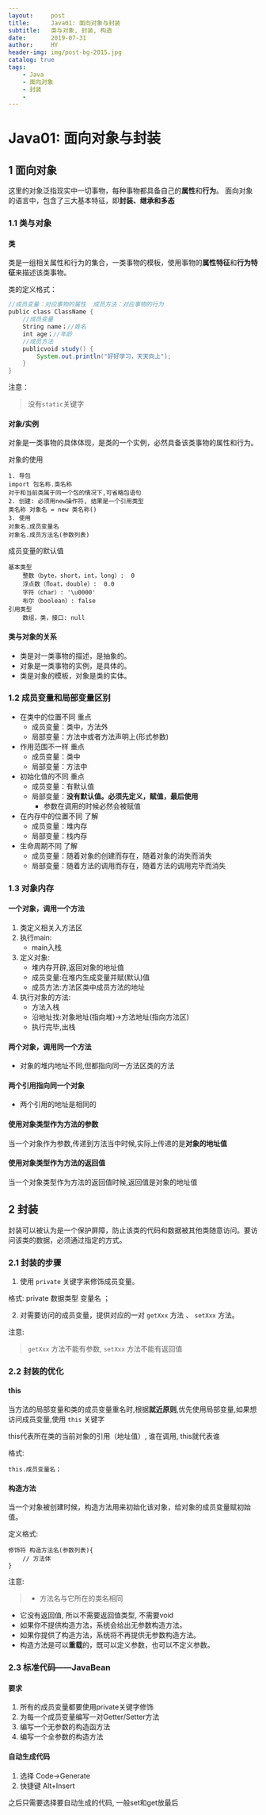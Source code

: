 ```yaml
---
layout:     post                   
title:      Java01: 面向对象与封装
subtitle:   类与对象, 封装, 构造        
date:       2019-07-31        
author:     HY                 
header-img: img/post-bg-2015.jpg
catalog: true                  
tags:                   
    - Java
    - 面向对象
    - 封装
    - 
---
```


#  Java01: 面向对象与封装

## 1 面向对象

这里的对象泛指现实中一切事物，每种事物都具备自己的**属性**和**行为**。
面向对象的语言中，包含了三大基本特征，即**封装、继承和多态**


### 1.1 类与对象

#### 类

类是一组相关属性和行为的集合，一类事物的模板，使用事物的**属性特征**和**行为特征**来描述该类事物。

类的定义格式：

```java
//成员变量：对应事物的属性  成员方法：对应事物的行为
public class ClassName {
    //成员变量
    String name；//姓名
    int age；//年龄
    //成员方法 
    publicvoid study() {
        System.out.println("好好学习，天天向上");
    }
}
```
注意：
> 没有`static`关键字


#### 对象/实例

对象是一类事物的具体体现，是类的一个实例，必然具备该类事物的属性和行为。

对象的使用

    1. 导包
    import 包名称.类名称
    对于和当前类属于同一个包的情况下,可省略包语句
    2. 创建: 必须用new操作符, 结果是一个引用类型
    类名称 对象名 = new 类名称()
    3. 使用
    对象名.成员变量名
    对象名.成员方法名(参数列表)

成员变量的默认值

    基本类型
        整数（byte，short，int，long）:  0
        浮点数（ﬂoat，double）:  0.0
        字符（char）: '\u0000'
        布尔（boolean）: false
    引用类型 
        数组，类，接口: null

#### 类与对象的关系

- 类是对一类事物的描述，是抽象的。
- 对象是一类事物的实例，是具体的。
- 类是对象的模板，对象是类的实体。


### 1.2 成员变量和局部变量区别

- 在类中的位置不同 重点
    - 成员变量：类中，方法外
    - 局部变量：方法中或者方法声明上(形式参数) 
- 作用范围不一样 重点
    - 成员变量：类中
    - 局部变量：方法中
- 初始化值的不同 重点
    - 成员变量：有默认值
    - 局部变量：**没有默认值。必须先定义，赋值，最后使用**
        - 参数在调用的时候必然会被赋值
- 在内存中的位置不同 了解
    - 成员变量：堆内存
    - 局部变量：栈内存
- 生命周期不同 了解
    - 成员变量：随着对象的创建而存在，随着对象的消失而消失
    - 局部变量：随着方法的调用而存在，随着方法的调用完毕而消失


### 1.3 对象内存

#### 一个对象，调用一个方法
1. 类定义相关入方法区
2. 执行main:
    - main入栈
3. 定义对象:
    - 堆内存开辟,返回对象的地址值
    - 成员变量:在堆内生成变量并赋(默认)值
    - 成员方法:方法区类中成员方法的地址
4. 执行对象的方法:
    - 方法入栈
    - 沿地址找:对象地址(指向堆)->方法地址(指向方法区)
    - 执行完毕,出栈
#### 两个对象，调用同一个方法
- 对象的堆内地址不同,但都指向同一方法区类的方法

#### 两个引用指向同一个对象

- 两个引用的地址是相同的

#### 使用对象类型作为方法的参数

当一个对象作为参数,传递到方法当中时候,实际上传递的是**对象的地址值**

#### 使用对象类型作为方法的返回值

当一个对象类型作为方法的返回值时候,返回值是对象的地址值

## 2 封装

封装可以被认为是一个保护屏障，防止该类的代码和数据被其他类随意访问。要访问该类的数据，必须通过指定的方式。

### 2.1 封装的步骤

1. 使用 `private` 关键字来修饰成员变量。
    
格式: private 数据类型 变量名 ；
    
    
2. 对需要访问的成员变量，提供对应的一对 `getXxx` 方法 、 `setXxx` 方法。

注意:
> `getXxx` 方法不能有参数, `setXxx` 方法不能有返回值



### 2.2 封装的优化

#### this 

当方法的局部变量和类的成员变量重名时,根据**就近原则**,优先使用局部变量,如果想访问成员变量,使用 `this` 关键字

this代表所在类的当前对象的引用（地址值）, 谁在调用, this就代表谁

格式: 
    
    this.成员变量名；


#### 构造方法

当一个对象被创建时候，构造方法用来初始化该对象，给对象的成员变量赋初始值。

定义格式:

    修饰符 构造方法名(参数列表){
        // 方法体
    }
    
注意:
> - 方法名与它所在的类名相同
- 它没有返回值, 所以不需要返回值类型, 不需要void
- 如果你不提供构造方法，系统会给出无参数构造方法。
- 如果你提供了构造方法，系统将不再提供无参数构造方法。
- 构造方法是可以**重载**的，既可以定义参数，也可以不定义参数。


### 2.3 标准代码——JavaBean

#### 要求

1. 所有的成员变量都要使用private关键字修饰
2. 为每一个成员变量编写一对Getter/Setter方法
3. 编写一个无参数的构造函方法
4. 编写一个全参数的构造方法

#### 自动生成代码

1. 选择 Code->Generate
2. 快捷键 Alt+Insert

之后只需要选择要自动生成的代码, 一般set和get放最后













